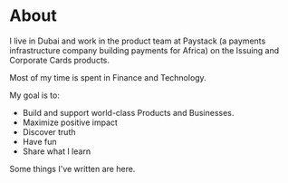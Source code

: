 # About

I live in Dubai and work in the product team at Paystack (a payments infrastructure company building payments for Africa) on the Issuing and Corporate Cards products. 

Most of my time is spent in Finance and Technology.

My goal is to:
- Build and support world-class Products and Businesses.
- Maximize positive impact
- Discover truth
- Have fun
- Share what I learn

Some things I've written are here.
